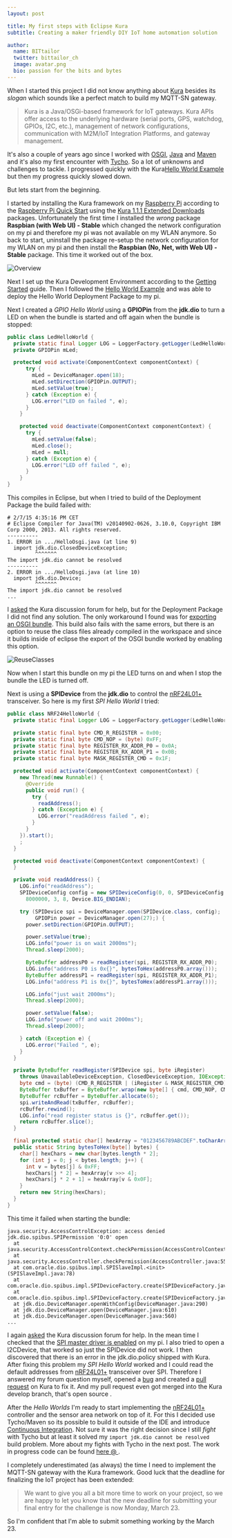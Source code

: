 ```yaml
---
layout: post

title: My first steps with Eclipse Kura
subtitle: Creating a maker friendly DIY IoT home automation solution

author:
  name: BITtailor
  twitter: bittailor_ch
  image: avatar.png
  bio: passion for the bits and bytes
---
```

[Kura]: https://eclipse.org/kura/
[Hello World Example]: http://eclipse.github.io/kura/doc/hello-example.html
[Getting Started]: http://eclipse.github.io/kura/doc/kura-setup.html
[RPi]: http://www.raspberrypi.org/
[Raspberry Pi Quick Start]: http://eclipse.github.io/kura/doc/raspberry-pi-quick-start.html
[nRF24]: https://www.nordicsemi.com/eng/Products/2.4GHz-RF/nRF24L01P
[Tycho]: https://eclipse.org/tycho/
[OSGI]: http://www.osgi.org/Main/HomePage
[Java]: http://www.oracle.com/technetwork/java/index.html
[Maven]: http://maven.apache.org/
[Continuous Integration]: http://www.martinfowler.com/articles/continuousIntegration.html

When I started this project I did not know anything about [Kura][Kura] besides its *slogan* which sounds like a perfect match to build my MQTT-SN gateway.

> Kura is a Java/OSGi-based framework for IoT gateways. Kura APIs offer access to the underlying hardware (serial ports, GPS, watchdog, GPIOs, I2C, etc.), management of network configurations, communication with M2M/IoT Integration Platforms, and gateway management.

It's also a couple of years ago since I worked with [OSGI][OSGI], [Java][Java] and [Maven][Maven] and it's also my first encounter with [Tycho][Tycho]. So a lot of unknowns and challenges to tackle. I progressed quickly with the Kura[Hello World Example][Hello World Example] but then my progress quickly slowed down.

But lets start from the beginning.

<!-- more -->

I started by installing the Kura framework on my [Raspberry Pi][RPi] according to the [Raspberry Pi Quick Start][Raspberry Pi Quick Start] using the [Kura 1.1.1 Extended Downloads](https://eclipse.org/kura/downloads.php) packages. Unfortunately the first time I installed the *wrong* package **Raspbian (with Web UI) - Stable** which changed the network configuration on my pi and therefore my pi was not available on my WLAN anymore. So back to start, uninstall the package re-setup the network configuration for my WLAN on my pi and then install the **Raspbian (No, Net, with Web UI) - Stable** package. This time it worked out of the box.

![Overview](/images/kura_on_pi_start.png)

Next I set up the Kura Development Environment according to the [Getting Started][Getting Started] guide. Then I followed the [Hello World Example][Hello World Example] and was able to deploy the Hello World Deployment Package to my pi.

Next I created a *GPIO Hello World* using a **GPIOPin** from the **jdk.dio** to turn a LED on when the bundle is started and off again when the bundle is stopped:

```java
public class LedHelloWorld {
  private static final Logger LOG = LoggerFactory.getLogger(LedHelloWorld.class);
  private GPIOPin mLed;

  protected void activate(ComponentContext componentContext) {
      try {
        mLed = DeviceManager.open(18);
        mLed.setDirection(GPIOPin.OUTPUT);
        mLed.setValue(true);
      } catch (Exception e) {
        LOG.error("LED on failed ", e);
      }
    }

    protected void deactivate(ComponentContext componentContext) {
      try {
        mLed.setValue(false);
        mLed.close();
        mLed = null;
      } catch (Exception e) {
        LOG.error("LED off failed ", e);
      }
    }
}
```

This compiles in Eclipse, but when I tried to build of the Deployment Package the build failed with:

```log
# 2/7/15 4:35:16 PM CET
# Eclipse Compiler for Java(TM) v20140902-0626, 3.10.0, Copyright IBM Corp 2000, 2013. All rights reserved.
----------
1. ERROR in .../HelloOsgi.java (at line 9)
  import jdk.dio.ClosedDeviceException;
         ^^^^^^^
The import jdk.dio cannot be resolved
----------
2. ERROR in .../HelloOsgi.java (at line 10)
  import jdk.dio.Device;
         ^^^^^^^
The import jdk.dio cannot be resolved
...
```

I [asked](https://www.eclipse.org/forums/index.php/t/984100/) the Kura discussion forum for help, but for the Deployment Package I did not find any solution. The only workaround I found was for [exporting an OSGI bundle](http://eclipse.github.io/kura/doc/hello-example.html#export-the-osgi-bundle). This build also fails with the same errors, but there is an option to reuse the class files already compiled in the workspace and since it builds inside of eclipse the export of the  OSGI bundle worked by enabling this option.

  ![ReuseClasses](/images/eclipse-export-reuse-classes.png)

Now when I start this bundle on my pi the LED turns on and when I stop the bundle the LED is turned off.

Next is using a **SPIDevice** from the **jdk.dio** to control the [nRF24L01+][nRF24] transceiver. So here is my first *SPI Hello World* I tried:

```java
public class NRF24HelloWorld {
  private static final Logger LOG = LoggerFactory.getLogger(LedHelloWorld.class);

  private static final byte CMD_R_REGISTER = 0x00;
  private static final byte CMD_NOP = (byte) 0xFF;
  private static final byte REGISTER_RX_ADDR_P0 = 0x0A;
  private static final byte REGISTER_RX_ADDR_P1 = 0x0B;
  private static final byte MASK_REGISTER_CMD = 0x1F;

  protected void activate(ComponentContext componentContext) {
    new Thread(new Runnable() {
      @Override
      public void run() {
        try {
          readAddress();
        } catch (Exception e) {
          LOG.error("readAddress failed ", e);
        }
      }
    }).start();
    ;
  }

  protected void deactivate(ComponentContext componentContext) {
  }

  private void readAddress() {
    LOG.info("readAddress");
    SPIDeviceConfig config = new SPIDeviceConfig(0, 0, SPIDeviceConfig.CS_ACTIVE_LOW,
      8000000, 3, 8, Device.BIG_ENDIAN);

    try (SPIDevice spi = DeviceManager.open(SPIDevice.class, config);
         GPIOPin power = DeviceManager.open(27);) {
      power.setDirection(GPIOPin.OUTPUT);

      power.setValue(true);
      LOG.info("power is on wait 2000ms");
      Thread.sleep(2000);

      ByteBuffer addressP0 = readRegister(spi, REGISTER_RX_ADDR_P0);
      LOG.info("address P0 is 0x{}", bytesToHex(addressP0.array()));
      ByteBuffer addressP1 = readRegister(spi, REGISTER_RX_ADDR_P1);
      LOG.info("address P1 is 0x{}", bytesToHex(addressP1.array()));

      LOG.info("just wait 2000ms");
      Thread.sleep(2000);

      power.setValue(false);
      LOG.info("power off and wait 2000ms");
      Thread.sleep(2000);

    } catch (Exception e) {
      LOG.error("Failed ", e);
    }
  }

  private ByteBuffer readRegister(SPIDevice spi, byte iRegister)
    throws UnavailableDeviceException, ClosedDeviceException, IOException {
    byte cmd = (byte) (CMD_R_REGISTER | (iRegister & MASK_REGISTER_CMD));
    ByteBuffer txBuffer = ByteBuffer.wrap(new byte[] { cmd, CMD_NOP, CMD_NOP, CMD_NOP, CMD_NOP, CMD_NOP });
    ByteBuffer rcBuffer = ByteBuffer.allocate(6);
    spi.writeAndRead(txBuffer, rcBuffer);
    rcBuffer.rewind();
    LOG.info("read register status is {}", rcBuffer.get());
    return rcBuffer.slice();
  }

  final protected static char[] hexArray = "0123456789ABCDEF".toCharArray();
  public static String bytesToHex(byte[] bytes) {
    char[] hexChars = new char[bytes.length * 2];
    for (int j = 0; j < bytes.length; j++) {
      int v = bytes[j] & 0xFF;
      hexChars[j * 2] = hexArray[v >>> 4];
      hexChars[j * 2 + 1] = hexArray[v & 0x0F];
    }
    return new String(hexChars);
  }
}
```

This time it failed when starting the bundle:

```log
java.security.AccessControlException: access denied jdk.dio.spibus.SPIPermission '0:0' open
  at java.security.AccessControlContext.checkPermission(AccessControlContext.java:364)
  at java.security.AccessController.checkPermission(AccessController.java:555)
  at com.oracle.dio.spibus.impl.SPISlaveImpl.<init>(SPISlaveImpl.java:78)
  at com.oracle.dio.spibus.impl.SPIDeviceFactory.create(SPIDeviceFactory.java:46)
  at com.oracle.dio.spibus.impl.SPIDeviceFactory.create(SPIDeviceFactory.java:37)
  at jdk.dio.DeviceManager.openWithConfig(DeviceManager.java:290)
  at jdk.dio.DeviceManager.open(DeviceManager.java:610)
  at jdk.dio.DeviceManager.open(DeviceManager.java:560)
...
```

I again [asked](https://www.eclipse.org/forums/index.php/t/987192/) the Kura discussion forum for help. In the mean time I checked that the [SPI master driver is enabled](http://www.raspberrypi.org/documentation/hardware/raspberrypi/spi/) on my pi. I also tried to open a I2CDevice, that worked so just the SPIDevice did not work. I then discovered that there is an error in the jdk.dio.policy shipped with Kura. After fixing this problem my *SPI Hello World* worked and I could read the default addresses from [nRF24L01+][nRF24] transceiver over SPI. Therefore I answered my forum question myself, opened a [bug](https://bugs.eclipse.org/bugs/show_bug.cgi?id=459830) and created a [pull request](https://github.com/eclipse/kura/pull/30) on Kura to fix it. And my pull request even got merged into the Kura develop branch, that's open source <i class="fa fa-thumbs-o-up"></i>.

After the *Hello Worlds* I'm ready to start implementing the [nRF24L01+][nRF24] controller and the sensor area network on top of it. For this I decided use Tycho/Maven so its possible to build it outside of the IDE and introduce [Continuous Integration][Continuous Integration]. Not sure it was the right decision since I still *fight* with Tycho but at least it solved my <small><tt>import jdk.dio cannot be resolved</tt></small> build problem. More about my fights with Tycho in the next post. The work in progress code can be found [here @ <i class="fa fa-github"></i>](https://github.com/bittailor/BtIot).

I completely underestimated (as always) the time I need to implement the MQTT-SN gateway with the Kura framework. Good luck that the deadline for finalizing the IoT project has been extended:

> We want to give you all a bit more time to work on your project, so we are happy to let you know that the new deadline for submitting your final entry for the challenge is now Monday, March 23.

So I'm confident that I'm able to submit something working by the March 23.
